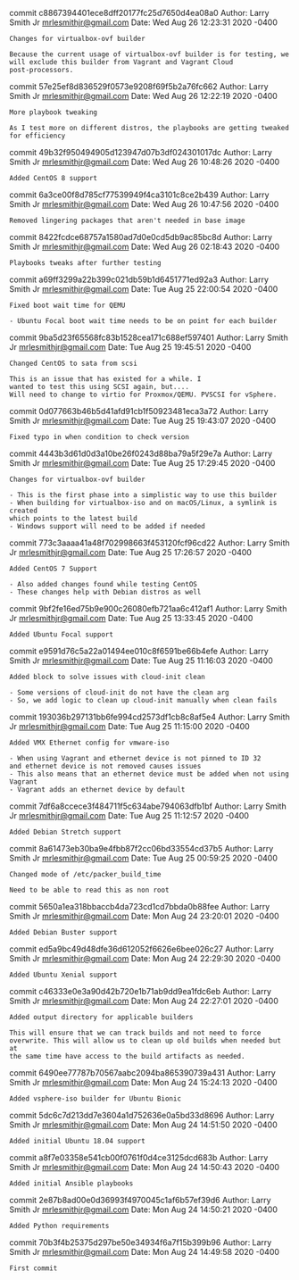 commit c8867394401ece8dff20177fc25d7650d4ea08a0
Author: Larry Smith Jr <mrlesmithjr@gmail.com>
Date:   Wed Aug 26 12:23:31 2020 -0400

    Changes for virtualbox-ovf builder
    
    Because the current usage of virtualbox-ovf builder is for testing, we
    will exclude this builder from Vagrant and Vagrant Cloud
    post-processors.

commit 57e25ef8d836529f0573e9208f69f5b2a76fc662
Author: Larry Smith Jr <mrlesmithjr@gmail.com>
Date:   Wed Aug 26 12:22:19 2020 -0400

    More playbook tweaking
    
    As I test more on different distros, the playbooks are getting tweaked for efficiency

commit 49b32f950494905d123947d07b3df024301017dc
Author: Larry Smith Jr <mrlesmithjr@gmail.com>
Date:   Wed Aug 26 10:48:26 2020 -0400

    Added CentOS 8 support

commit 6a3ce00f8d785cf77539949f4ca3101c8ce2b439
Author: Larry Smith Jr <mrlesmithjr@gmail.com>
Date:   Wed Aug 26 10:47:56 2020 -0400

    Removed lingering packages that aren't needed in base image

commit 8422fcdce68757a1580ad7d0e0cd5db9ac85bc8d
Author: Larry Smith Jr <mrlesmithjr@gmail.com>
Date:   Wed Aug 26 02:18:43 2020 -0400

    Playbooks tweaks after further testing

commit a69ff3299a22b399c021db59b1d6451771ed92a3
Author: Larry Smith Jr <mrlesmithjr@gmail.com>
Date:   Tue Aug 25 22:00:54 2020 -0400

    Fixed boot wait time for QEMU
    
    - Ubuntu Focal boot wait time needs to be on point for each builder

commit 9ba5d23f65568fc83b1528cea171c688ef597401
Author: Larry Smith Jr <mrlesmithjr@gmail.com>
Date:   Tue Aug 25 19:45:51 2020 -0400

    Changed CentOS to sata from scsi
    
    This is an issue that has existed for a while. I
    wanted to test this using SCSI again, but....
    Will need to change to virtio for Proxmox/QEMU. PVSCSI for vSphere.

commit 0d077663b46b5d41afd91cb1f50923481eca3a72
Author: Larry Smith Jr <mrlesmithjr@gmail.com>
Date:   Tue Aug 25 19:43:07 2020 -0400

    Fixed typo in when condition to check version

commit 4443b3d61d0d3a10be26f0243d88ba79a5f29e7a
Author: Larry Smith Jr <mrlesmithjr@gmail.com>
Date:   Tue Aug 25 17:29:45 2020 -0400

    Changes for virtualbox-ovf builder
    
    - This is the first phase into a simplistic way to use this builder
    - When building for virtualbox-iso and on macOS/Linux, a symlink is created
    which points to the latest build
    - Windows support will need to be added if needed

commit 773c3aaaa41a48f702998663f453120fcf96cd22
Author: Larry Smith Jr <mrlesmithjr@gmail.com>
Date:   Tue Aug 25 17:26:57 2020 -0400

    Added CentOS 7 Support
    
    - Also added changes found while testing CentOS
    - These changes help with Debian distros as well

commit 9bf2fe16ed75b9e900c26080efb721aa6c412af1
Author: Larry Smith Jr <mrlesmithjr@gmail.com>
Date:   Tue Aug 25 13:33:45 2020 -0400

    Added Ubuntu Focal support

commit e9591d76c5a22a01494ee010c8f6591be66b4efe
Author: Larry Smith Jr <mrlesmithjr@gmail.com>
Date:   Tue Aug 25 11:16:03 2020 -0400

    Added block to solve issues with cloud-init clean
    
    - Some versions of cloud-init do not have the clean arg
    - So, we add logic to clean up cloud-init manually when clean fails

commit 193036b297131bb6fe994cd2573df1cb8c8af5e4
Author: Larry Smith Jr <mrlesmithjr@gmail.com>
Date:   Tue Aug 25 11:15:00 2020 -0400

    Added VMX Ethernet config for vmware-iso
    
    - When using Vagrant and ethernet device is not pinned to ID 32
    and ethernet device is not removed causes issues
    - This also means that an ethernet device must be added when not using Vagrant
    - Vagrant adds an ethernet device by default

commit 7df6a8ccece3f484711f5c634abe794063dfb1bf
Author: Larry Smith Jr <mrlesmithjr@gmail.com>
Date:   Tue Aug 25 11:12:57 2020 -0400

    Added Debian Stretch support

commit 8a61473eb30ba9e4fbb87f2cc06bd33554cd37b5
Author: Larry Smith Jr <mrlesmithjr@gmail.com>
Date:   Tue Aug 25 00:59:25 2020 -0400

    Changed mode of /etc/packer_build_time
    
    Need to be able to read this as non root

commit 5650a1ea318bbaccb4da723cd1cd7bbda0b88fee
Author: Larry Smith Jr <mrlesmithjr@gmail.com>
Date:   Mon Aug 24 23:20:01 2020 -0400

    Added Debian Buster support

commit ed5a9bc49d48dfe36d612052f6626e6bee026c27
Author: Larry Smith Jr <mrlesmithjr@gmail.com>
Date:   Mon Aug 24 22:29:30 2020 -0400

    Added Ubuntu Xenial support

commit c46333e0e3a90d42b720e1b71ab9dd9ea1fdc6eb
Author: Larry Smith Jr <mrlesmithjr@gmail.com>
Date:   Mon Aug 24 22:27:01 2020 -0400

    Added output directory for applicable builders
    
    This will ensure that we can track builds and not need to force
    overwrite. This will allow us to clean up old builds when needed but at
    the same time have access to the build artifacts as needed.

commit 6490ee77787b70567aabc2094ba865390739a431
Author: Larry Smith Jr <mrlesmithjr@gmail.com>
Date:   Mon Aug 24 15:24:13 2020 -0400

    Added vsphere-iso builder for Ubuntu Bionic

commit 5dc6c7d213dd7e3604a1d752636e0a5bd33d8696
Author: Larry Smith Jr <mrlesmithjr@gmail.com>
Date:   Mon Aug 24 14:51:50 2020 -0400

    Added initial Ubuntu 18.04 support

commit a8f7e03358e541cb00f0761f0d4ce3125dcd683b
Author: Larry Smith Jr <mrlesmithjr@gmail.com>
Date:   Mon Aug 24 14:50:43 2020 -0400

    Added initial Ansible playbooks

commit 2e87b8ad00e0d36993f4970045c1af6b57ef39d6
Author: Larry Smith Jr <mrlesmithjr@gmail.com>
Date:   Mon Aug 24 14:50:21 2020 -0400

    Added Python requirements

commit 70b3f4b25375d297be50e34934f6a7f15b399b96
Author: Larry Smith Jr <mrlesmithjr@gmail.com>
Date:   Mon Aug 24 14:49:58 2020 -0400

    First commit
